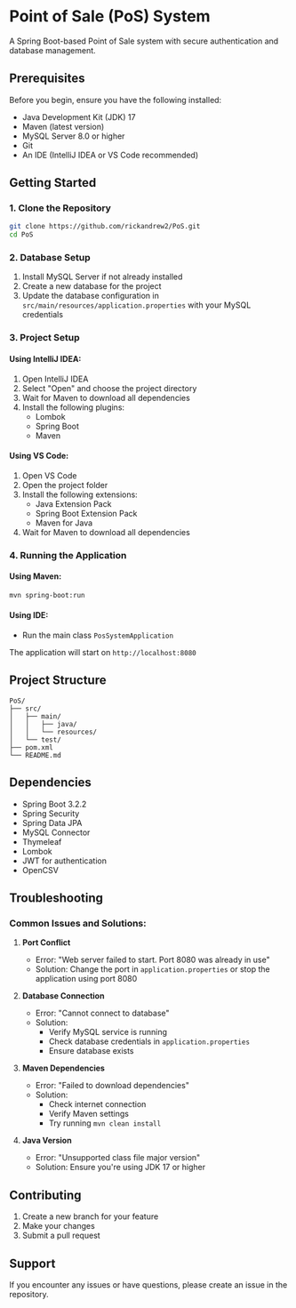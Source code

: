 # Point of Sale (PoS) System

A Spring Boot-based Point of Sale system with secure authentication and database management.

## Prerequisites

Before you begin, ensure you have the following installed:
- Java Development Kit (JDK) 17 
- Maven (latest version)
- MySQL Server 8.0 or higher
- Git
- An IDE (IntelliJ IDEA or VS Code recommended)

## Getting Started

### 1. Clone the Repository
```bash
git clone https://github.com/rickandrew2/PoS.git
cd PoS
```

### 2. Database Setup
1. Install MySQL Server if not already installed
2. Create a new database for the project
3. Update the database configuration in `src/main/resources/application.properties` with your MySQL credentials

### 3. Project Setup

#### Using IntelliJ IDEA:
1. Open IntelliJ IDEA
2. Select "Open" and choose the project directory
3. Wait for Maven to download all dependencies
4. Install the following plugins:
   - Lombok
   - Spring Boot
   - Maven

#### Using VS Code:
1. Open VS Code
2. Open the project folder
3. Install the following extensions:
   - Java Extension Pack
   - Spring Boot Extension Pack
   - Maven for Java
4. Wait for Maven to download all dependencies

### 4. Running the Application

#### Using Maven:
```bash
mvn spring-boot:run
```

#### Using IDE:
- Run the main class `PosSystemApplication`

The application will start on `http://localhost:8080`

## Project Structure
```
PoS/
├── src/
│   ├── main/
│   │   ├── java/
│   │   └── resources/
│   └── test/
├── pom.xml
└── README.md
```

## Dependencies
- Spring Boot 3.2.2
- Spring Security
- Spring Data JPA
- MySQL Connector
- Thymeleaf
- Lombok
- JWT for authentication
- OpenCSV

## Troubleshooting

### Common Issues and Solutions:

1. **Port Conflict**
   - Error: "Web server failed to start. Port 8080 was already in use"
   - Solution: Change the port in `application.properties` or stop the application using port 8080

2. **Database Connection**
   - Error: "Cannot connect to database"
   - Solution: 
     - Verify MySQL service is running
     - Check database credentials in `application.properties`
     - Ensure database exists

3. **Maven Dependencies**
   - Error: "Failed to download dependencies"
   - Solution:
     - Check internet connection
     - Verify Maven settings
     - Try running `mvn clean install`

4. **Java Version**
   - Error: "Unsupported class file major version"
   - Solution: Ensure you're using JDK 17 or higher

## Contributing
1. Create a new branch for your feature
2. Make your changes
3. Submit a pull request

## Support
If you encounter any issues or have questions, please create an issue in the repository. 